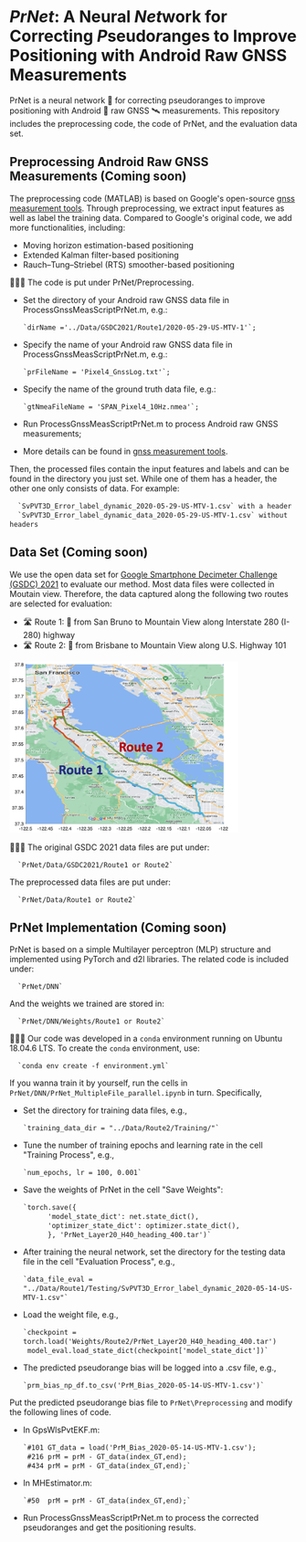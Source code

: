 # <em>PrNet</em>: A Neural <em>Net</em>work for Correcting <em>P</em>seudo<em>r</em>anges to Improve Positioning with Android Raw GNSS Measurements
PrNet is a neural network 🤖 for correcting pseudoranges to improve positioning with Android 📱 raw GNSS 🛰️ measurements. This repository includes the preprocessing code, the code of PrNet, and the evaluation data set. 

## Preprocessing Android Raw GNSS Measurements (Coming soon)
The preprocessing code (MATLAB) is based on Google's open-source [gnss measurement tools](https://github.com/google/gps-measurement-tools). Through preprocessing, we extract input features as well as label the training data. Compared to Google's original code, we add more functionalities, including:
* Moving horizon estimation-based positioning
* Extended Kalman filter-based positioning
* Rauch–Tung–Striebel (RTS) smoother-based positioning

👩🏽‍💻 The code is put under PrNet/Preprocessing.
* Set the directory of your Android raw GNSS data file in ProcessGnssMeasScriptPrNet.m, e.g.:
      
      `dirName ='../Data/GSDC2021/Route1/2020-05-29-US-MTV-1'`;
* Specify the name of your Android raw GNSS data file in ProcessGnssMeasScriptPrNet.m, e.g.:

      `prFileName = 'Pixel4_GnssLog.txt'`;
* Specify the name of the ground truth data file, e.g.:

      `gtNmeaFileName = 'SPAN_Pixel4_10Hz.nmea'`;
* Run ProcessGnssMeasScriptPrNet.m to process Android raw GNSS measurements;
* More details can be found in [gnss measurement tools](https://github.com/google/gps-measurement-tools). 

Then, the processed files contain the input features and labels and can be found in the directory you just set. While one of them has a header, the other one only consists of data. For example:

      `SvPVT3D_Error_label_dynamic_2020-05-29-US-MTV-1.csv` with a header
      `SvPVT3D_Error_label_dynamic_data_2020-05-29-US-MTV-1.csv` without headers

## Data Set (Coming soon)
We use the open data set for [Google Smartphone Decimeter Challenge (GSDC) 2021](https://www.kaggle.com/competitions/google-smartphone-decimeter-challenge/overview) to evaluate our method. Most data files were collected in Moutain view. Therefore, the data captured along the following two routes are selected for evaluation:

* 🛣️ Route 1: 🚗 from San Bruno to Mountain View along Interstate 280 (I-280) highway
* 🛣️ Route 2: 🚗 from Brisbane to Mountain View along U.S. Highway 101 
<img src="AllRoutes.png" width="400" height="300">

🧑🏼‍💻 The original GSDC 2021 data files are put under:

      `PrNet/Data/GSDC2021/Route1 or Route2`
The preprocessed data files are put under:

      `PrNet/Data/Route1 or Route2` 


## PrNet Implementation (Coming soon)
PrNet is based on a simple Multilayer perceptron (MLP) structure and implemented using PyTorch and d2l libraries. The related code is included under:

      `PrNet/DNN`
And the weights we trained are stored in:

      `PrNet/DNN/Weights/Route1 or Route2`
👨🏻‍💻 Our code was developed in a `conda` environment running on Ubuntu 18.04.6 LTS. To create the `conda` environment, use: 

      `conda env create -f environment.yml`
If you wanna train it by yourself, run the cells in `PrNet/DNN/PrNet_MultipleFile_parallel.ipynb` in turn. Specifically,
* Set the directory for training data files, e.g.,

      `training_data_dir = "../Data/Route2/Training/"`
* Tune the number of training epochs and learning rate in the cell "Training Process", e.g.,

      `num_epochs, lr = 100, 0.001`
* Save the weights of PrNet in the cell "Save Weights":

      `torch.save({
            'model_state_dict': net.state_dict(),
            'optimizer_state_dict': optimizer.state_dict(),
            }, 'PrNet_Layer20_H40_heading_400.tar')`
* After training the neural network, set the directory for the testing data file in the cell "Evaluation Process", e.g.,

      `data_file_eval = "../Data/Route1/Testing/SvPVT3D_Error_label_dynamic_2020-05-14-US-MTV-1.csv"`
* Load the weight file, e.g.,

      `checkpoint = torch.load('Weights/Route2/PrNet_Layer20_H40_heading_400.tar')
       model_eval.load_state_dict(checkpoint['model_state_dict'])`
* The predicted pseudorange bias will be logged into a .csv file, e.g.,

      `prm_bias_np_df.to_csv('PrM_Bias_2020-05-14-US-MTV-1.csv')`
Put the predicted pseudorange bias file to `PrNet\Preprocessing` and modify the following lines of code.
* In GpsWlsPvtEKF.m:

      `#101 GT_data = load('PrM_Bias_2020-05-14-US-MTV-1.csv');
       #216 prM = prM - GT_data(index_GT,end);
       #434 prM = prM - GT_data(index_GT,end);`
* In MHEstimator.m:

      `#50  prM = prM - GT_data(index_GT,end);`
* Run ProcessGnssMeasScriptPrNet.m to process the corrected pseudoranges and get the positioning results.
